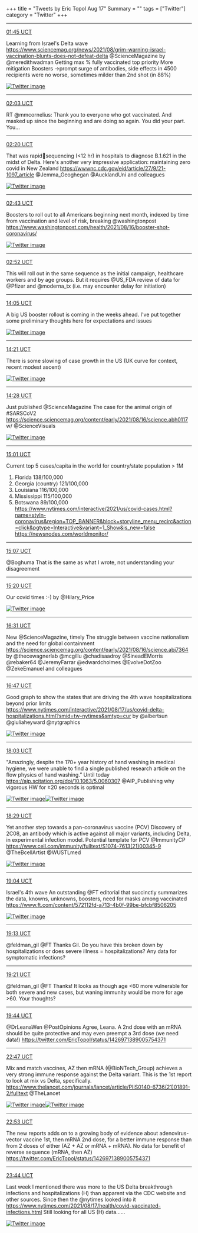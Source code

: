 +++
title = "Tweets by Eric Topol Aug 17"
Summary = ""
tags = ["Twitter"]
category = "Twitter"
+++


---

<a href="https://twitter.com/erictopol/status/1427446343665033240" target="_blank" rel="noreferer">01:45 UCT</a>

Learning from Israel's Delta wave
https://www.sciencemag.org/news/2021/08/grim-warning-israel-vaccination-blunts-does-not-defeat-delta @ScienceMagazine by @meredithwadman 
Getting max % fully vaccinated top priority
More mitigation
Boosters -&gt;prompt surge of antibodies, side effects in 4500 recipients were no worse, sometimes milder than 2nd shot (in 88%) 

<a href="E89LQ3wVoA8z8A9.jpg"  ><img src="E89LQ3wVoA8z8A9.jpg" alt="Twitter image" ></img></a>

---

<a href="https://twitter.com/erictopol/status/1427451054707286037" target="_blank" rel="noreferer">02:03 UCT</a>

RT @mmcornelius: Thank you to everyone who got vaccinated. And masked up since the beginning and are doing so again. You did your part. You…



---

<a href="https://twitter.com/erictopol/status/1427455226143932419" target="_blank" rel="noreferer">02:20 UCT</a>

That was rapid🦠sequencing (&lt;12 hr) in hospitals to diagnose B.1.621 in the midst of Delta.
Here's another very impressive application: maintaining zero covid in New Zealand
https://wwwnc.cdc.gov/eid/article/27/9/21-1097_article @Jemma_Geoghegan @AucklandUni and colleagues 

<a href="E89WdTEVoB8wowW.jpg"  ><img src="E89WdTEVoB8wowW.jpg" alt="Twitter image" ></img></a>

---

<a href="https://twitter.com/erictopol/status/1427461038908137473" target="_blank" rel="noreferer">02:43 UCT</a>

Boosters to roll out to all Americans beginning next month, indexed by time from vaccination and level of risk, breaking @washingtonpost 
https://www.washingtonpost.com/health/2021/08/16/booster-shot-coronavirus/ 

<a href="E89cCP2VkAY41uv.png"  ><img src="E89cCP2VkAY41uv.png" alt="Twitter image" ></img></a>

---

<a href="https://twitter.com/erictopol/status/1427463201147424777" target="_blank" rel="noreferer">02:52 UCT</a>

This will roll out in the same sequence as the initial campaign, healthcare workers and by age groups. But it requires @US_FDA review of data for @Pfizer and @moderna_tx (i.e. may encounter delay for initiation)



---

<a href="https://twitter.com/erictopol/status/1427632692158468107" target="_blank" rel="noreferer">14:05 UCT</a>

A big US booster rollout is coming in the weeks ahead. I've put together some preliminary thoughts here for expectations and issues 

<a href="E8_3_4xXsAMu_84.png"  ><img src="E8_3_4xXsAMu_84.png" alt="Twitter image" ></img></a>

---

<a href="https://twitter.com/erictopol/status/1427636657025605645" target="_blank" rel="noreferer">14:21 UCT</a>

There is some slowing of case growth in the US
(UK curve for context, recent modest ascent) 

<a href="E8_6yN5WEAsjAIH.jpg"  ><img src="E8_6yN5WEAsjAIH.jpg" alt="Twitter image" ></img></a>

---

<a href="https://twitter.com/erictopol/status/1427638422915670020" target="_blank" rel="noreferer">14:28 UCT</a>

Just published @ScienceMagazine 
The case for the animal origin of #SARSCoV2 
https://science.sciencemag.org/content/early/2021/08/16/science.abh0117 w/ @ScienceVisuals 

<a href="E8_9SDWWYAUBXRS.jpg"  ><img src="E8_9SDWWYAUBXRS.jpg" alt="Twitter image" ></img></a>

---

<a href="https://twitter.com/erictopol/status/1427646822802247685" target="_blank" rel="noreferer">15:01 UCT</a>

Current top 5 cases/capita in the world for country/state population &gt; 1M
1.  Florida 138/100,000
2. Georgia (country) 121/100,000
3. Louisiana 116/100,000
4. Mississippi 115/100,000
5. Botswana 89/100,000
https://www.nytimes.com/interactive/2021/us/covid-cases.html?name=styln-coronavirus&region=TOP_BANNER&block=storyline_menu_recirc&action=click&pgtype=Interactive&variant=1_Show&is_new=false
https://newsnodes.com/worldmonitor/



---

<a href="https://twitter.com/erictopol/status/1427648377584553986" target="_blank" rel="noreferer">15:07 UCT</a>

@Boghuma That is the same as what I wrote, not understanding your disagreement



---

<a href="https://twitter.com/erictopol/status/1427651582057873409" target="_blank" rel="noreferer">15:20 UCT</a>

Our covid times :-)
by @Hilary_Price 

<a href="E9AJhqHVIAg6tpC.jpg"  ><img src="E9AJhqHVIAg6tpC.jpg" alt="Twitter image" ></img></a>

---

<a href="https://twitter.com/erictopol/status/1427669546370961409" target="_blank" rel="noreferer">16:31 UCT</a>

New @ScienceMagazine, timely 
The struggle between vaccine nationalism and the need for global containment
https://science.sciencemag.org/content/early/2021/08/16/science.abj7364 by @thecewagnerlab @mcgillu @chadisaadroy @SineadEMorris @rebaker64 @JeremyFarrar @edwardcholmes @EvolveDotZoo @ZekeEmanuel and colleagues



---

<a href="https://twitter.com/erictopol/status/1427673536995282946" target="_blank" rel="noreferer">16:47 UCT</a>

Good graph to show the states that are driving the 4th wave hospitalizations beyond prior limits
https://www.nytimes.com/interactive/2021/08/17/us/covid-delta-hospitalizations.html?smid=tw-nytimes&smtyp=cur by @albertsun @giuliaheyward @nytgraphics 

<a href="E9Ac67XVcAAgOe0.jpg"  ><img src="E9Ac67XVcAAgOe0.jpg" alt="Twitter image" ></img></a>

---

<a href="https://twitter.com/erictopol/status/1427692477511737351" target="_blank" rel="noreferer">18:03 UCT</a>

"Amazingly, despite the 170+ year history of hand washing in medical hygiene, we were unable to find a single published research article on the flow physics of hand washing.” 
Until today
https://aip.scitation.org/doi/10.1063/5.0060307
@AIP_Publishing why vigorous HW for ≥20 seconds is optimal 

<a href="E9At9OKVUAMuJcw.jpg"  ><img src="E9At9OKVUAMuJcw.jpg" alt="Twitter image" ></img></a><a href="E9At-jUUcAc3F7E.jpg"  ><img src="E9At-jUUcAc3F7E.jpg" alt="Twitter image" ></img></a>

---

<a href="https://twitter.com/erictopol/status/1427699225819635713" target="_blank" rel="noreferer">18:29 UCT</a>

Yet another step towards a pan-coronavirus vaccine (PCV)
Discovery of 2C08, an antibody which is active against all major variants, including Delta, in experimental infection model. Potential template for PCV
@ImmunityCP 
https://www.cell.com/immunity/fulltext/S1074-7613(21)00345-9 @TheBcellArtist @WUSTLmed 

<a href="E9Az50dVoAQq8IC.jpg"  ><img src="E9Az50dVoAQq8IC.jpg" alt="Twitter image" ></img></a>

---

<a href="https://twitter.com/erictopol/status/1427707990807748615" target="_blank" rel="noreferer">19:04 UCT</a>

Israel's 4th wave
An outstanding @FT editorial that succinctly summarizes the data, knowns, unknowns, boosters, need for masks among vaccinated
https://www.ft.com/content/572112fd-a713-4b0f-99be-bfcbf8506205 

<a href="E9A8RIfVoAIFWpq.jpg"  ><img src="E9A8RIfVoAIFWpq.jpg" alt="Twitter image" ></img></a>

---

<a href="https://twitter.com/erictopol/status/1427710133195313154" target="_blank" rel="noreferer">19:13 UCT</a>

@feldman_gil @FT Thanks Gil. Do you have this broken down by hospitalizations or does severe illness = hospitalizations?
Any data for symptomatic infections?



---

<a href="https://twitter.com/erictopol/status/1427712130371919877" target="_blank" rel="noreferer">19:21 UCT</a>

@feldman_gil @FT Thanks! It looks as though age &lt;60 more vulnerable for both severe and new cases, but waning immunity would be more for age &gt;60. Your thoughts?



---

<a href="https://twitter.com/erictopol/status/1427717898345148416" target="_blank" rel="noreferer">19:44 UCT</a>

@DrLeanaWen @PostOpinions Agree, Leana.
A 2nd dose with an mRNA should be quite protective and may even preempt a 3rd dose (we need data!)
https://twitter.com/EricTopol/status/1426971389005754371



---

<a href="https://twitter.com/erictopol/status/1427764114386944000" target="_blank" rel="noreferer">22:47 UCT</a>

Mix and match vaccines, AZ then mRNA (@BioNTech_Group) achieves a very strong immune response against the Delta variant. 
This is the 1st report to look at mix vs Delta, specifically.
https://www.thelancet.com/journals/lancet/article/PIIS0140-6736(21)01891-2/fulltext @TheLancet 

<a href="E9BvWhtUYAYF7ik.jpg"  ><img src="E9BvWhtUYAYF7ik.jpg" alt="Twitter image" ></img></a><a href="E9BvY0BVIAAZ9_f.jpg"  ><img src="E9BvY0BVIAAZ9_f.jpg" alt="Twitter image" ></img></a>

---

<a href="https://twitter.com/erictopol/status/1427765619575857157" target="_blank" rel="noreferer">22:53 UCT</a>

The new reports adds on to a growing body of evidence about adenovirus-vector vaccine 1st, then mRNA 2nd dose, for a better immune response than from 2 doses of either (AZ + AZ or mRNA + mRNA). No data for benefit of reverse sequence (mRNA, then AZ)
https://twitter.com/EricTopol/status/1426971389005754371



---

<a href="https://twitter.com/erictopol/status/1427778368817098756" target="_blank" rel="noreferer">23:44 UCT</a>

Last week I mentioned there was more to the US Delta breakthrough infections and hospitalizations (H) than apparent via the CDC website and other sources. Since then the @nytimes looked into it
https://www.nytimes.com/2021/08/17/health/covid-vaccinated-infections.html
Still looking for all US (H) data...... 

<a href="E9B6vSqVoAkjksq.png"  ><img src="E9B6vSqVoAkjksq.png" alt="Twitter image" ></img></a>